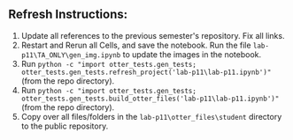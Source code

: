 ## Refresh Instructions:

1. Update all references to the previous semester's repository. Fix all links.
2. Restart and Rerun all Cells, and save the notebook.
Run the file `lab-p11\TA_ONLY\gen_img.ipynb` to update the images in the notebook.
3. Run `python -c "import otter_tests.gen_tests; otter_tests.gen_tests.refresh_project('lab-p11\lab-p11.ipynb')"`
(from the repo directory).
4. Run `python -c "import otter_tests.gen_tests; otter_tests.gen_tests.build_otter_files('lab-p11\lab-p11.ipynb')"`
(from the repo directory).
5. Copy over all files/folders in the `lab-p11\otter_files\student` directory to the
public repository.
